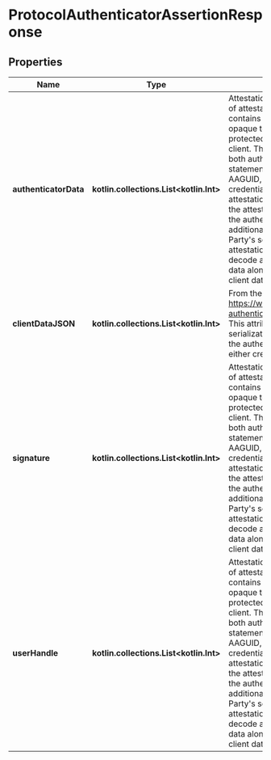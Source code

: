 
# ProtocolAuthenticatorAssertionResponse

## Properties
Name | Type | Description | Notes
------------ | ------------- | ------------- | -------------
**authenticatorData** | **kotlin.collections.List&lt;kotlin.Int&gt;** | AttestationObject is the byte slice version of attestationObject. This attribute contains an attestation object, which is opaque to, and cryptographically protected against tampering by, the client. The attestation object contains both authenticator data and an attestation statement. The former contains the AAGUID, a unique credential ID, and the credential public key. The contents of the attestation statement are determined by the attestation statement format used by the authenticator. It also contains any additional information that the Relying Party&#39;s server requires to validate the attestation statement, as well as to decode and validate the authenticator data along with the JSON-serialized client data. |  [optional]
**clientDataJSON** | **kotlin.collections.List&lt;kotlin.Int&gt;** | From the spec https://www.w3.org/TR/webauthn/#dom-authenticatorresponse-clientdatajson This attribute contains a JSON serialization of the client data passed to the authenticator by the client in its call to either create() or get(). |  [optional]
**signature** | **kotlin.collections.List&lt;kotlin.Int&gt;** | AttestationObject is the byte slice version of attestationObject. This attribute contains an attestation object, which is opaque to, and cryptographically protected against tampering by, the client. The attestation object contains both authenticator data and an attestation statement. The former contains the AAGUID, a unique credential ID, and the credential public key. The contents of the attestation statement are determined by the attestation statement format used by the authenticator. It also contains any additional information that the Relying Party&#39;s server requires to validate the attestation statement, as well as to decode and validate the authenticator data along with the JSON-serialized client data. |  [optional]
**userHandle** | **kotlin.collections.List&lt;kotlin.Int&gt;** | AttestationObject is the byte slice version of attestationObject. This attribute contains an attestation object, which is opaque to, and cryptographically protected against tampering by, the client. The attestation object contains both authenticator data and an attestation statement. The former contains the AAGUID, a unique credential ID, and the credential public key. The contents of the attestation statement are determined by the attestation statement format used by the authenticator. It also contains any additional information that the Relying Party&#39;s server requires to validate the attestation statement, as well as to decode and validate the authenticator data along with the JSON-serialized client data. |  [optional]




